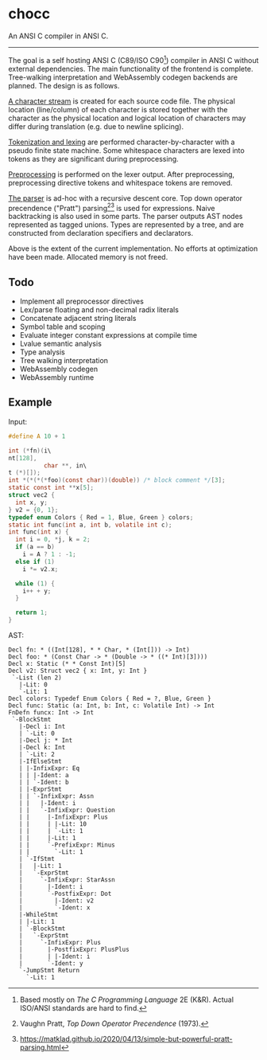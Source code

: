 # chocc

An ANSI C compiler in ANSI C.

---

The goal is a self hosting ANSI C (C89/ISO C90[^1]) compiler in ANSI C without external dependencies.
The main functionality of the frontend is complete.
Tree-walking interpretation and WebAssembly codegen backends are planned.
The design is as follows.

[A character stream](./io.c) is created for each source code file.
The physical location (line/column) of each character is stored together with the character as the physical location and logical location of characters may differ during translation (e.g. due to newline splicing).

[Tokenization and lexing](./lex.c) are performed character-by-character with a pseudo finite state machine. Some whitespace characters are lexed into tokens as they are significant during preprocessing.

[Preprocessing](./cpp.c) is performed on the lexer output.
After preprocessing, preprocessing directive tokens and whitespace tokens are removed.

[The parser](./parse.c) is ad-hoc with a recursive descent core.
Top down operator precendence ("Pratt") parsing[^2][^3] is used for expressions.
Naive backtracking is also used in some parts.
The parser outputs AST nodes represented as tagged unions.
Types are represented by a tree, and are constructed from declaration specifiers and declarators.

Above is the extent of the current implementation.
No efforts at optimization have been made.
Allocated memory is not freed.

## Todo

- Implement all preprocessor directives
- Lex/parse floating and non-decimal radix literals
- Concatenate adjacent string literals
- Symbol table and scoping
- Evaluate integer constant expressions at compile time
- Lvalue semantic analysis
- Type analysis
- Tree walking interpretation
- WebAssembly codegen
- WebAssembly runtime

## Example

Input:

```c
#define A 10 + 1

int (*fn)(i\
nt[128],
          char **, in\
t (*)[]);
int *(*(*(*foo)(const char))(double)) /* block comment */[3];
static const int **x[5];
struct vec2 {
  int x, y;
} v2 = {0, 1};
typedef enum Colors { Red = 1, Blue, Green } colors;
static int func(int a, int b, volatile int c);
int func(int x) {
  int i = 0, *j, k = 2;
  if (a == b)
    i = A ? 1 : -1;
  else if (1)
    i *= v2.x;

  while (1) {
    i++ + y;
  }

  return 1;
}
```

AST:

```
Decl fn: * ((Int[128], * * Char, * (Int[])) -> Int)
Decl foo: * (Const Char -> * (Double -> * ((* Int)[3])))
Decl x: Static (* * Const Int)[5]
Decl v2: Struct vec2 { x: Int, y: Int }
 `-List (len 2)
   |-Lit: 0
   `-Lit: 1
Decl colors: Typedef Enum Colors { Red = ?, Blue, Green }
Decl func: Static (a: Int, b: Int, c: Volatile Int) -> Int
FnDefn funcx: Int -> Int
 `-BlockStmt
   |-Decl i: Int
   | `-Lit: 0
   |-Decl j: * Int
   |-Decl k: Int
   | `-Lit: 2
   |-IfElseStmt
   | |-InfixExpr: Eq
   | | |-Ident: a
   | | `-Ident: b
   | |-ExprStmt
   | | `-InfixExpr: Assn
   | |   |-Ident: i
   | |   `-InfixExpr: Question
   | |     |-InfixExpr: Plus
   | |     | |-Lit: 10
   | |     | `-Lit: 1
   | |     |-Lit: 1
   | |     `-PrefixExpr: Minus
   | |       `-Lit: 1
   | `-IfStmt
   |   |-Lit: 1
   |   `-ExprStmt
   |     `-InfixExpr: StarAssn
   |       |-Ident: i
   |       `-PostfixExpr: Dot
   |         |-Ident: v2
   |         `-Ident: x
   |-WhileStmt
   | |-Lit: 1
   | `-BlockStmt
   |   `-ExprStmt
   |     `-InfixExpr: Plus
   |       |-PostfixExpr: PlusPlus
   |       | |-Ident: i
   |       `-Ident: y
   `-JumpStmt Return
     `-Lit: 1
```

[^1]: Based mostly on _The C Programming Language_ 2E (K&R). Actual ISO/ANSI standards are hard to find.
[^2]: Vaughn Pratt, _Top Down Operator Precendence_ (1973).
[^3]: <https://matklad.github.io/2020/04/13/simple-but-powerful-pratt-parsing.html>
